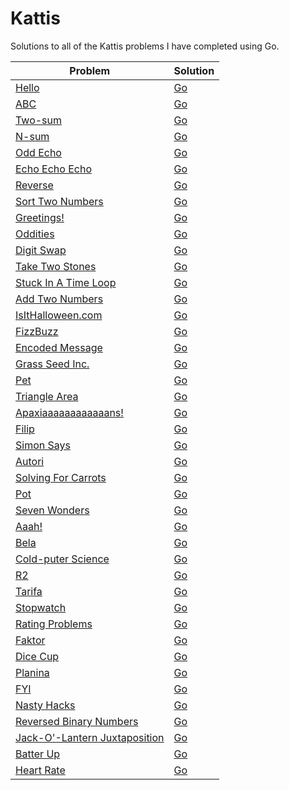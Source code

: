# Kattis
Solutions to all of the Kattis problems I have completed using Go.

| Problem | Solution |
| ------ | ------|
| [Hello](https://open.kattis.com/problems/hello) | [Go](Go/hello.go) |
| [ABC](https://open.kattis.com/problems/abc) | [Go](Go/abc.go) |
| [Two-sum](https://open.kattis.com/problems/twosum) | [Go](Go/twosum.go) |
| [N-sum](https://open.kattis.com/problems/nsum) | [Go](Go/nsum.go) |
| [Odd Echo](https://open.kattis.com/problems/oddecho) | [Go](Go/oddecho.go )|
| [Echo Echo Echo](https://open.kattis.com/problems/echoechoecho) | [Go](Go/echoechoecho.go) |
| [Reverse](https://open.kattis.com/problems/ofugsnuid) | [Go](Go/ofugsnuid.go) |
| [Sort Two Numbers](https://open.kattis.com/problems/sorttwonumbers) | [Go](Go/sorttwonumbers.go) |
| [Greetings!](https://open.kattis.com/problems/greetings2) | [Go](Go/greetings2.go) |
| [Oddities](https://open.kattis.com/problems/oddities) | [Go](Go/oddities.go) |
| [Digit Swap](https://open.kattis.com/problems/digitswap) | [Go](Go/digitswap.go) |
| [Take Two Stones](https://open.kattis.com/problems/twostones) | [Go](Go/twostones.go) |
| [Stuck In A Time Loop](https://open.kattis.com/problems/timeloop) | [Go](Go/timeloop.go) |
| [Add Two Numbers](https://open.kattis.com/problems/addtwonumbers) | [Go](Go/addtwonumbers.go) |
| [IsItHalloween.com](https://open.kattis.com/problems/isithalloween) | [Go](Go/isithalloween.go) |
| [FizzBuzz](https://open.kattis.com/problems/fizzbuzz) | [Go](Go/fizzbuzz.go) |
| [Encoded Message](https://open.kattis.com/problems/encodedmessage) | [Go](Go/encodedmessage.go) |
| [Grass Seed Inc.](https://open.kattis.com/problems/grassseed) | [Go](Go/grassseed.go) |
| [Pet](https://open.kattis.com/problems/pet) | [Go](Go/pet.go) |
| [Triangle Area](https://open.kattis.com/problems/triarea) | [Go](Go/triarea.go) |
| [Apaxiaaaaaaaaaaaans!](https://open.kattis.com/problems/apaxiaaans) | [Go](Go/apaxiaaans.go) |
| [Filip](https://open.kattis.com/problems/filip) | [Go](Go/filip.go) |
| [Simon Says](https://open.kattis.com/problems/simonsays) | [Go](Go/simonsays.go) |
| [Autori](https://open.kattis.com/problems/autori) | [Go](Go/autori.go) |
| [Solving For Carrots](https://open.kattis.com/problems/carrots) | [Go](Go/carrots.go) |
| [Pot](https://open.kattis.com/problems/pot) | [Go](Go/pot.go) |
| [Seven Wonders](https://open.kattis.com/problems/sevenwonders) | [Go](Go/sevenwonders.go) |
| [Aaah!](https://open.kattis.com/problems/aaah) | [Go](Go/aaah.go) |
| [Bela](https://open.kattis.com/problems/bela) | [Go](Go/bela.go) |
| [Cold-puter Science](https://open.kattis.com/problems/cold) | [Go](Go/cold.go) |
| [R2](https://open.kattis.com/problems/r2) | [Go](Go/r2.go) |
| [Tarifa](https://open.kattis.com/problems/tarifa) | [Go](Go/tarifa.go) |
| [Stopwatch](https://open.kattis.com/problems/stopwatch) | [Go](Go/stopwatch.go) |
| [Rating Problems](https://open.kattis.com/problems/ratingproblems) | [Go](Go/ratingproblems.go) |
| [Faktor](https://open.kattis.com/problems/faktor) | [Go](Go/faktor.go) |
| [Dice Cup](https://open.kattis.com/problems/dicecup) | [Go](Go/dicecup.go) |
| [Planina](https://open.kattis.com/problems/planina) | [Go](Go/planina.go) |
| [FYI](https://open.kattis.com/problems/fyi) | [Go](Go/fyi.go) |
| [Nasty Hacks](https://open.kattis.com/problems/nastyhacks) | [Go](Go/nastyhacks.go) |
| [Reversed Binary Numbers](https://open.kattis.com/problems/reversebinary) | [Go](Go/reversebinary.go) |
| [Jack-O'-Lantern Juxtaposition](https://open.kattis.com/problems/jackolanternjuxtaposition) | [Go](Go/jackolanternjuxtaposition.go) |
| [Batter Up](https://open.kattis.com/problems/batterup) | [Go](Go/batterup.go) |
| [Heart Rate](https://open.kattis.com/problems/heartrate) | [Go](Go/heartrate.go) |
